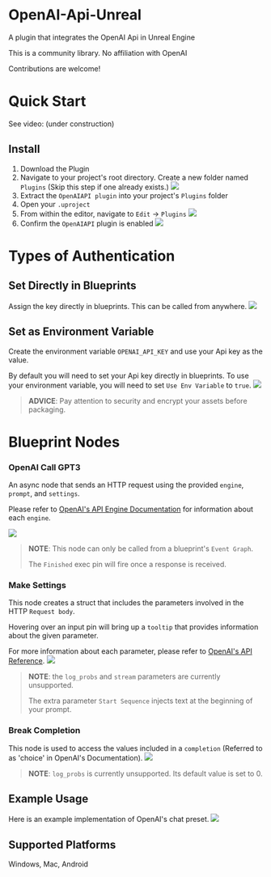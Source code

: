 # OpenAI-Api-Unreal
A plugin that integrates the OpenAI Api in Unreal Engine

This is a community library. No affiliation with OpenAI

Contributions are welcome!

# Quick Start
See video: (under construction)

## Install

1. Download the Plugin
2. Navigate to your project's root directory. Create a new folder named `Plugins` (Skip this step if one already exists.)
![](https://i.imgur.com/7mYEjNN.png)
3. Extract the `OpenAIAPI plugin` into your project's `Plugins` folder
4. Open your `.uproject`
5. From within the editor, navigate to `Edit` -> `Plugins`
![](https://i.imgur.com/IMLpdIP.png)
6. Confirm the `OpenAIAPI` plugin is enabled
![](https://i.imgur.com/XyHq9UE.png)

# Types of Authentication


## Set Directly in Blueprints

Assign the key directly in blueprints. This can be called from anywhere.
![](https://i.imgur.com/HF2tdBz.png)

## Set as Environment Variable

Create the environment variable `OPENAI_API_KEY` and use your Api key as the value.

By default you will need to set your Api key directly in blueprints. To use your environment variable, you will need to set `Use Env Variable` to `true`.
![](https://i.imgur.com/0fpPVlV.png)

> **ADVICE**: Pay attention to security and encrypt your assets before packaging.

# Blueprint Nodes
### OpenAI Call GPT3

An async node that sends an HTTP request using the provided `engine`, `prompt`, and `settings`.

Please refer to [OpenAI's API Engine Documentation](https://beta.openai.com/docs/engines)  for information about each `engine`. 

![](https://i.imgur.com/vGo2wta.png)

> **NOTE**: This node can only be called from a blueprint's `Event Graph`. 
> 
> The `Finished` exec pin will fire once a response is received.

### Make Settings

This node creates a struct that includes the parameters involved in the HTTP `Request body`.

Hovering over an input pin will bring up a `tooltip` that provides information about the given parameter.

For more information about each parameter, please refer to [OpenAI's API Reference](https://beta.openai.com/docs/api-reference/completions).
![](https://i.imgur.com/xS4MMrI.png)
> **NOTE**: the `log_probs` and `stream` parameters are currently unsupported.
>
> The extra parameter `Start Sequence` injects text at the beginning of your prompt.
### Break Completion

This node is used to access the values included in a `completion` (Referred to as 'choice' in OpenAI's Documentation).
![](https://i.imgur.com/dydM8Sd.png)
> **NOTE**: `log_probs` is currently unsupported. Its default value is set to 0.
## Example Usage
Here is an example implementation of OpenAI's chat preset.
![](https://i.imgur.com/DNKp0bW.png)

## Supported Platforms
Windows, Mac, Android
